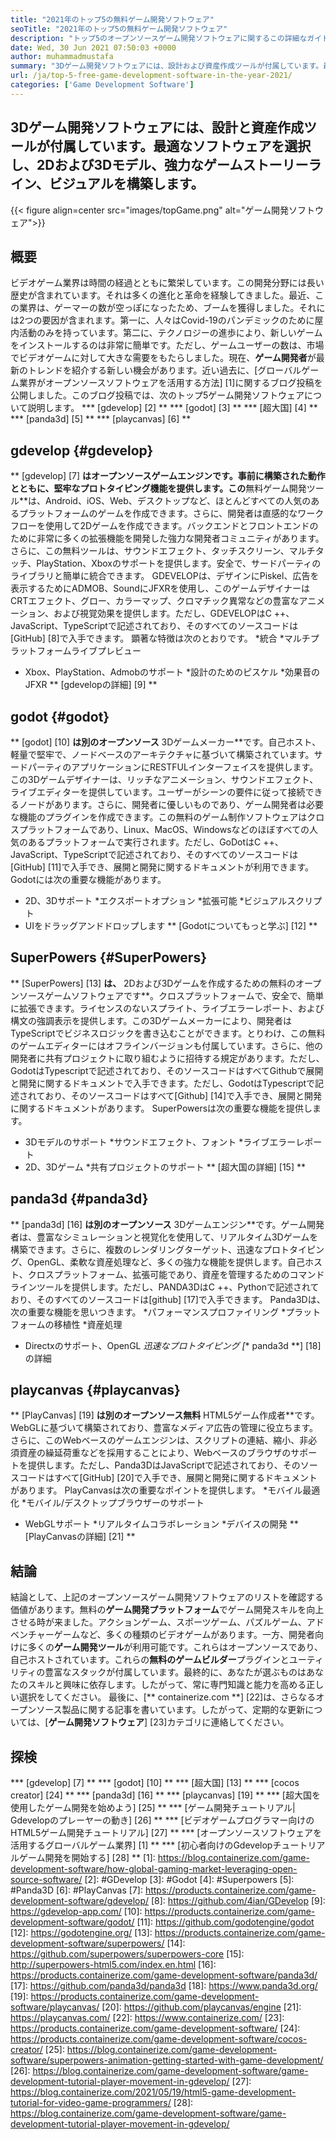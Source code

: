 ```yaml
---
title: "2021年のトップ5の無料ゲーム開発ソフトウェア" 
seoTitle: "2021年のトップ5の無料ゲーム開発ソフトウェア" 
description: "トップ5のオープンソースゲーム開発ソフトウェアに関するこの詳細なガイドをご覧ください。ここにリストされているすべてのソフトウェアは無料で、自己ホストされ、拡張可能です" 
date: Wed, 30 Jun 2021 07:50:03 +0000
author: muhammadmustafa
summary: "3Dゲーム開発ソフトウェアには、設計および資産作成ツールが付属しています。最適なソフトウェアを選択し、2D＆ampを作成します。 3Dモデル、強力なゲームストーリーライン、およびビジュアル。" 
url: /ja/top-5-free-game-development-software-in-the-year-2021/
categories: ['Game Development Software']
---
```


## 3Dゲーム開発ソフトウェアには、設計と資産作成ツールが付属しています。最適なソフトウェアを選択し、2Dおよび3Dモデル、強力なゲームストーリーライン、ビジュアルを構築します。

{{< figure align=center src="images/topGame.png" alt="ゲーム開発ソフトウェア">}}


## **概要**
ビデオゲーム業界は時間の経過とともに繁栄しています。この開発分野には長い歴史が含まれています。それは多くの進化と革命を経験してきました。最近、この業界は、ゲーマーの数が空っぽになったため、ブームを獲得しました。それには2つの要因が含まれます。第一に、人々はCovid-19のパンデミックのために屋内活動のみを持っています。第二に、テクノロジーの進歩により、新しいゲームをインストールするのは非常に簡単です。ただし、ゲームユーザーの数は、市場でビデオゲームに対して大きな需要をもたらしました。現在、**ゲーム開発者**が最新のトレンドを紹介する新しい機会があります。近い過去に、[グローバルゲーム業界がオープンソースソフトウェアを活用する方法] [1]に関するブログ投稿を公開しました。このブログ投稿では、次のトップ5ゲーム開発ソフトウェアについて説明します。
  *** [gdevelop] [2] **
  *** [godot] [3] **
  *** [超大国] [4] **
  *** [panda3d] [5] **
  *** [playcanvas] [6] **

## gdevelop {#gdevelop}
** [gdevelop] [7] **はオープンソースゲームエンジンです。事前に構築された動作とともに、堅牢なプロトタイピング機能を提供します。この**無料ゲーム開発ツール**は、Android、iOS、Web、デスクトップなど、ほとんどすべての人気のあるプラットフォームのゲームを作成できます。さらに、開発者は直感的なワークフローを使用して2Dゲームを作成できます。バックエンドとフロントエンドのために非常に多くの拡張機能を開発した強力な開発者コミュニティがあります。さらに、この無料ツールは、サウンドエフェクト、タッチスクリーン、マルチタッチ、PlayStation、Xboxのサポートを提供します。安全で、サードパーティのライブラリと簡単に統合できます。 GDEVELOPは、デザインにPiskel、広告を表示するためにADMOB、SoundにJFXRを使用し、このゲームデザイナーはCRTエフェクト、グロー、カラーマップ、クロマチック異常などの豊富なアニメーション、および視覚効果を提供します。ただし、GDEVELOPはC ++、JavaScript、TypeScriptで記述されており、そのすべてのソースコードは[GitHub] [8]で入手できます。
顕著な特徴は次のとおりです。
  *統合
  *マルチプラットフォームライブプレビュー
  * Xbox、PlayStation、Admobのサポート
  *設計のためのピスケル
  *効果音のJFXR
** [gdevelopの詳細] [9] **

## godot {#godot}
** [godot] [10] **は別のオープンソース** 3Dゲームメーカー**です。自己ホスト、軽量で堅牢で、ノードベースのアーキテクチャに基づいて構築されています。サードパーティのアプリケーションにRESTFULインターフェイスを提供します。この3Dゲームデザイナーは、リッチなアニメーション、サウンドエフェクト、ライブエディターを提供しています。ユーザーがシーンの要件に従って接続できるノードがあります。さらに、開発者に優しいものであり、ゲーム開発者は必要な機能のプラグインを作成できます。この無料のゲーム制作ソフトウェアはクロスプラットフォームであり、Linux、MacOS、Windowsなどのほぼすべての人気のあるプラットフォームで実行されます。ただし、GoDotはC ++、JavaScript、TypeScriptで記述されており、そのすべてのソースコードは[GitHub] [11]で入手でき、展開と開発に関するドキュメントが利用できます。
Godotには次の重要な機能があります。
  * 2D、3Dサポート
  *エクスポートオプション
  *拡張可能
  *ビジュアルスクリプト
  * UIをドラッグアンドドロップします
** [Godotについてもっと学ぶ] [12] **

## SuperPowers {#SuperPowers}
** [SuperPowers] [13] **は、** 2Dおよび3Dゲームを作成するための無料のオープンソースゲームソフトウェアです**。クロスプラットフォームで、安全で、簡単に拡張できます。ライセンスのないスプライト、ライブエラーレポート、および構文の強調表示を提供します。この3Dゲームメーカーにより、開発者はTypeScriptでビジネスロジックを書き込むことができます。とりわけ、この無料のゲームエディターにはオフラインバージョンも付属しています。さらに、他の開発者に共有プロジェクトに取り組むように招待する規定があります。ただし、GodotはTypescriptで記述されており、そのソースコードはすべてGithubで展開と開発に関するドキュメントで入手できます。ただし、GodotはTypescriptで記述されており、そのソースコードはすべて[Github] [14]で入手でき、展開と開発に関するドキュメントがあります。
SuperPowersは次の重要な機能を提供します。
  * 3Dモデルのサポート
  *サウンドエフェクト、フォント
  *ライブエラーレポート
  * 2D、3Dゲーム
  *共有プロジェクトのサポート
** [超大国の詳細] [15] **

## panda3d {#panda3d}
** [panda3d] [16] **は別のオープンソース** 3Dゲームエンジン**です。ゲーム開発者は、豊富なシミュレーションと視覚化を使用して、リアルタイム3Dゲームを構築できます。さらに、複数のレンダリングターゲット、迅速なプロトタイピング、OpenGL、柔軟な資産処理など、多くの強力な機能を提供します。自己ホスト、クロスプラットフォーム、拡張可能であり、資産を管理するためのコマンドラインツールを提供します。ただし、PANDA3DはC ++、Pythonで記述されており、そのすべてのソースコードは[github] [17]で入手できます。
Panda3Dは、次の重要な機能を思いつきます。
  *パフォーマンスプロファイリング
  *プラットフォームの移植性
  *資産処理
  * Directxのサポート、OpenGL
  *迅速なプロトタイピング
[** panda3d **] [18]の詳細

## playcanvas {#playcanvas}
** [PlayCanvas] [19] **は別のオープンソース無料** HTML5ゲーム作成者**です。 WebGLに基づいて構築されており、豊富なメディア広告の管理に役立ちます。さらに、このWebベースのゲームエンジンは、スクリプトの連結、縮小、非必須資産の繰延荷重などを採用することにより、Webベースのブラウザのサポートを提供します。ただし、Panda3DはJavaScriptで記述されており、そのソースコードはすべて[GitHub] [20]で入手でき、展開と開発に関するドキュメントがあります。
PlayCanvasは次の重要なポイントを提供します。
  *モバイル最適化
  *モバイル/デスクトップブラウザーのサポート
  * WebGLサポート
  *リアルタイムコラボレーション
  *デバイスの開発
** [PlayCanvasの詳細] [21] **

## 結論
結論として、上記のオープンソースゲーム開発ソフトウェアのリストを確認する価値があります。無料の**ゲーム開発プラットフォーム**でゲーム開発スキルを向上させる時が来ました。アクションゲーム、スポーツゲーム、パズルゲーム、アドベンチャーゲームなど、多くの種類のビデオゲームがあります。一方、開発者向けに多くの**ゲーム開発ツール**が利用可能です。これらはオープンソースであり、自己ホストされています。これらの**無料のゲームビルダー**プラグインとユーティリティの豊富なスタックが付属しています。最終的に、あなたが選ぶものはあなたのスキルと興味に依存します。したがって、常に専門知識と能力を高める正しい選択をしてください。
最後に、[** containerize.com **] [22]は、さらなるオープンソース製品に関する記事を書いています。したがって、定期的な更新については、[**ゲーム開発ソフトウェア**] [23]カテゴリに連絡してください。

## 探検
  *** [gdevelop] [7] **
  *** [godot] [10] **
  *** [超大国] [13] **
  *** [cocos creator] [24] **
  *** [panda3d] [16] **
  *** [playcanvas] [19] **
  *** [超大国を使用したゲーム開発を始めよう] [25] **
  *** [ゲーム開発チュートリアル| Gdevelopのプレーヤーの動き] [26] **
  *** [ビデオゲームプログラマー向けのHTML5ゲーム開発チュートリアル] [27] **
  *** [オープンソースソフトウェアを活用するグローバルゲーム業界] [1] **
  *** [初心者向けのGdevelopチュートリアルゲーム開発を開始する] [28] **
[1]: https://blog.containerize.com/game-development-software/how-global-gaming-market-leveraging-open-source-software/
[2]: #GDevelop
[3]: #Godot
[4]: #Superpowers
[5]: #Panda3D
[6]: #PlayCanvas
[7]: https://products.containerize.com/game-development-software/gdevelop/
[8]: https://github.com/4ian/GDevelop
[9]: https://gdevelop-app.com/
[10]: https://products.containerize.com/game-development-software/godot/
[11]: https://github.com/godotengine/godot
[12]: https://godotengine.org/
[13]: https://products.containerize.com/game-development-software/superpowers/
[14]: https://github.com/superpowers/superpowers-core
[15]: http://superpowers-html5.com/index.en.html
[16]: https://products.containerize.com/game-development-software/panda3d/
[17]: https://github.com/panda3d/panda3d
[18]: https://www.panda3d.org/
[19]: https://products.containerize.com/game-development-software/playcanvas/
[20]: https://github.com/playcanvas/engine
[21]: https://playcanvas.com/
[22]: https://www.containerize.com/
[23]: https://products.containerize.com/game-development-software/
[24]: https://products.containerize.com/game-development-software/cocos-creator/
[25]: https://blog.containerize.com/game-development-software/superpowers-animation-getting-started-with-game-development/
[26]: https://blog.containerize.com/game-development-software/game-development-tutorial-player-movement-in-gdevelop/
[27]: https://blog.containerize.com/2021/05/19/html5-game-development-tutorial-for-video-game-programmers/
[28]: https://blog.containerize.com/game-development-software/game-development-tutorial-player-movement-in-gdevelop/
